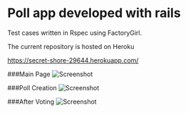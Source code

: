 

Poll app developed with rails
==============================================================

Test cases written in Rspec using FactoryGirl.


The current repository is hosted on Heroku

https://secret-shore-29644.herokuapp.com/

###Main Page
![Screenshot](http://imgur.com/Wcfy90f.png?raw=true)

###Poll Creation
![Screenshot](http://imgur.com/9GYRbTz.png?raw=true)

###After Voting
![Screenshot](http://imgur.com/2qGzW1Y.png?raw=true)






